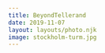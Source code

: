 ```yaml
---
title: BeyondTellerand
date: 2019-11-07
layout: layouts/photo.njk
image: stockholm-turm.jpg
---
```


